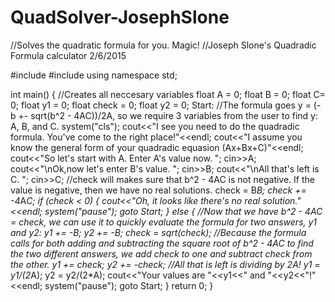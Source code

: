 # QuadSolver-JosephSlone
//Solves the quadratic formula for you. Magic!
//Joseph Slone's Quadradic Formula calculator 2/6/2015

#include<iostream>
#include<cmath>
using namespace std;

int main()
{
	//Creates all neccesary variables
	float A = 0;
	float B = 0;
	float C= 0;
	float y1 = 0;
	float check = 0;
	float y2 = 0;
Start:
	//The formula goes y = (-b +- sqrt(b^2 - 4AC))/2A, so we require 3 variables from the user to find y: A, B, and C.
	system("cls");
	cout<<"I see you need to do the quadradic formula. You've come to the right place!"<<endl;
	cout<<"I assume you know the general form of your quadradic equasion (Ax+Bx+C)"<<endl;
	cout<<"So let's start with A. Enter A's value now. ";
	cin>>A;
	cout<<"\nOk,now let's enter B's value. ";
	cin>>B;
	cout<<"\nAll that's left is C. ";
	cin>>C;
	//check will makes sure that b^2 - 4AC is not negative. If the value is negative, then we have no real solutions.
	check = B*B;
	check += -4*A*C;
	if (check < 0)
	{
		cout<<"Oh, it looks like there's no real solution."<<endl;
		system("pause");
		goto Start;
	}
	else
	{
		//Now that we have b^2 - 4AC = check, we can use it to quickly evaluate the formula for two answers, y1 and y2:
		y1 += -B;
		y2 += -B;
		check = sqrt(check);
		//Because the formula calls for both adding and subtracting the square root of b^2 - 4AC to find the two different answers, we add check to one and subtract check from the other.
		y1 += check;
		y2 += -check;
		//All that is left is dividing by 2A!
		y1 = y1/(2*A);
		y2 = y2/(2*A);
		cout<<"Your values are "<<y1<<" and "<<y2<<"!"<<endl;
		system("pause");
		goto Start;
	}
	return 0;
}
